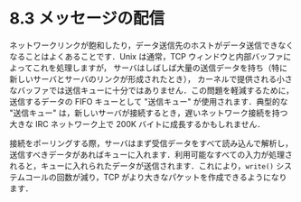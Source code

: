 # 8.3 メッセージの配信

ネットワークリンクが飽和したり，データ送信先のホストがデータ送信できなくなることはよくあることです．Unix は通常，TCP ウィンドウと内部バッファによってこれを処理しますが， サーバはしばしば大量の送信データを持ち（特に新しいサーバとサーバのリンクが形成されたとき）， カーネルで提供される小さなバッファでは送信キューに十分ではありません．この問題を軽減するために，送信するデータの FIFO キューとして "送信キュー" が使用されます．典型的な "送信キュー" は，新しいサーバが接続するとき，遅いネットワーク接続を持つ大きな IRC ネットワーク上で 200K バイトに成長するかもしれません．

接続をポーリングする際，サーバはまず受信データをすべて読み込んで解析し，送信すべきデータがあればキューに入れます．利用可能なすべての入力が処理されると，キューに入れられたデータが送信されます．これにより，`write()` システムコールの回数が減り，TCP がより大きなパケットを作成できるようになります．
